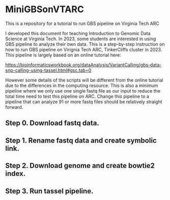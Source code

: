 # MiniGBSonVTARC
This is a repository for a tutorial to run GBS pipeline on Virginia Tech ARC

I developed this document for teaching Introduction to Genomic Data Science at Virginia Tech. In 2023, some students are interested in using GBS pipeline to analyze their own data. This is a step-by-step instruction on how to run GBS pipeline on Virignia Tech ARC, TinkerCliffs cluster in 2023. This pipeline is largely based on an online tutorial here:

https://bioinformaticsworkbook.org/dataAnalysis/VariantCalling/gbs-data-snp-calling-using-tassel.html#gsc.tab=0

However some details of the scripts will be different from the online tutorial due to the differences in the computing resource. This is also a minimum pipeline where we only use one single fastq file as our input to reduce the total time need to test this pipeline on ARC. Change this pipeline to a pipeline that can analyze 91 or more fastq files should be relatively straight forward. 

## Step 0. Download fastq data.

## Step 1. Rename fastq data and create symbolic link.

## Step 2. Download genome and create bowtie2 index.

## Step 3. Run tassel pipeline. 




